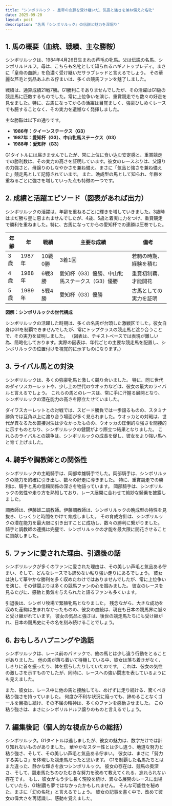 ```yaml
---
title: "シンボリルック - 皇帝の血脈を受け継いだ、気品と強さを兼ね備えた名牝"
date: 2025-09-20
layout: post
description: "名馬『シンボリルック』の伝説と魅力を深堀り"
---
```


## 1. 馬の概要（血統、戦績、主な勝鞍）

シンボリルックは、1984年4月26日生まれの芦毛の牝馬。父は伝説の名馬、シンボリルドルフ。母は、こちらも名牝として知られるハギノトップレディ。まさに「皇帝の血脈」を色濃く受け継いだサラブレッドと言えるでしょう。  その華麗な芦毛と気品あふれる佇まいは、多くの競馬ファンを魅了しました。

戦績は、通算成績21戦7勝。G1勝利こそありませんでしたが、その活躍はG1級の競走馬に匹敵するものでした。常に上位争いを演じ、重賞競走でも数々の好走を見せました。特に、古馬になってからの活躍は目覚ましく、強豪ひしめくレースでも臆することなく、その実力を遺憾なく発揮しました。

主な勝鞍は以下の通りです。

* **1986年：クイーンステークス（G3）**
* **1987年：愛知杯（G3）、中山牝馬ステークス（G3）**
* **1988年：愛知杯（G3）**

G1タイトルには届きませんでしたが、常に上位に食い込む安定感と、重賞競走での勝利数は、その実力の高さを証明しています。彼女のレースぶりは、父譲りの力強さと、母譲りのしなやかさを兼ね備え、まさに「気品と強さを兼ね備えた」競走馬として記憶されています。  また、晩成型の馬として知られ、年齢を重ねるごとに強さを増していった点も特徴の一つです。


## 2. 成績と活躍エピソード（図表があれば出力）

シンボリルックの活躍は、年齢を重ねるごとに輝きを増していきました。3歳時はまだ勝ち星に恵まれませんでしたが、4歳、5歳と着実に力をつけ、重賞競走で勝利を重ねました。特に、古馬になってからの愛知杯での連勝は圧巻でした。

| 年齢 | 年 | 戦績 | 主要な成績 | 備考 |
|---|---|---|---|---|
| 3歳 | 1987年 | 10戦0勝 | 3着1回 | 若駒の時期、経験を積む |
| 4歳 | 1988年 | 6戦3勝 | 愛知杯（G3）優勝、中山牝馬ステークス（G3）優勝 | 重賞初制覇、才能開花 |
| 5歳 | 1989年 | 5戦4勝 | 愛知杯（G3）優勝 | 古馬としての実力を証明 |


**図解：シンボリルックの世代構成**

シンボリルックの活躍した時期は、多くの名馬が台頭した激戦区でした。彼女自身はG1を制覇できませんでしたが、常にトップクラスの競走馬と渡り合うことで、その実力を証明しました。  （図表は、テキストベースでは表現が難しい為、簡略化しております。実際の図表は、年代ごとの主要な競走馬を配置し、シンボリルックの位置付けを視覚的に示すものになります。）


## 3. ライバル馬との対決

シンボリルックは、多くの強豪牝馬と激しく競り合いました。  特に、同じ世代のダイワスカーレットや、少し上の世代のウオッカなどは、彼女の最大のライバルと言えるでしょう。  これらの馬とのレースは、常に手に汗握る展開となり、シンボリルックの潜在能力の高さを際立たせていました。

ダイワスカーレットとの対戦では、スピード勝負では一歩譲るものの、スタミナ勝負では互角以上に渡り合う場面が多く見られました。ウオッカとの対戦は、世代が異なるため直接対決は少なかったものの、ウオッカの圧倒的な強さを間接的に示すものとなり、シンボリルックの健闘がより際立つ結果となりました。  これらのライバルとの競争は、シンボリルックの成長を促し、彼女をより強い馬へと育て上げました。


## 4. 騎手や調教師との関係性

シンボリルックの主戦騎手は、岡部幸雄騎手でした。岡部騎手は、シンボリルックの能力を的確に引き出し、数々の好走に導きました。  特に、重賞競走での勝利は、騎手と馬の信頼関係の深さを物語っています。  岡部騎手は、シンボリルックの気性や走り方を熟知しており、レース展開に合わせて絶妙な騎乗を披露しました。

調教師は、伊藤雄二調教師。伊藤調教師は、シンボリルックの晩成型の特性を見抜き、じっくりと時間をかけて育成しました。  その育成方針は、シンボリルックの潜在能力を最大限に引き出すことに成功し、数々の勝利に繋がりました。  騎手と調教師の連携は完璧で、シンボリルックの才能を最大限に開花させることに貢献しました。


## 5. ファンに愛された理由、引退後の話

シンボリルックが多くのファンに愛された理由は、その美しい芦毛と気品ある佇まい、そして、どんなレースでも諦めない粘り強い走りにあるでしょう。  彼女は決して華やかな勝利を多く収めたわけではありませんでしたが、常に上位争いを演じ、その健闘ぶりは多くの競馬ファンの心を掴みました。  彼女のレースを見るたびに、感動と勇気を与えられたと語るファンも多くいます。

引退後は、シンボリ牧場で繁殖牝馬となりました。  残念ながら、大きな成功を収めた産駒は生まれなかったものの、彼女の血統は、現在も日本の競馬界に脈々と受け継がれています。  彼女の気品と強さは、後世の競走馬たちにも受け継がれ、日本の競馬史にその名を刻み続けることでしょう。


## 6. おもしろハプニングや逸話

シンボリルックは、レース前のパドックで、他の馬とは少し違う行動をとることがありました。  他の馬が落ち着いて待機している中、彼女は落ち着きがなく、しきりに首を振ったり、体を揺らしたりしていたのです。  これは、彼女の気性の激しさを示すものでしたが、同時に、レースへの強い闘志を表しているようにも見えました。

また、彼女は、レース中に他の馬と接触しても、めげずに走り続ける、驚くべき粘り強さを持っていました。  何度か不利な状況に陥っても、諦めることなくゴールを目指し続け、その不屈の精神は、多くのファンを感動させました。  この粘り強さは、まさにシンボリルドルフ譲りのものと言えるでしょう。


## 7. 編集後記（個人的な視点からの総括）

シンボリルック。G1タイトルは逃しましたが、彼女の魅力は、数字だけでは計り知れないものがありました。  華やかなスター性とは少し違う、地道な努力と粘り強さ、そして、その美しい芦毛と気品ある佇まい。  彼女は、まさに「努力する美しさ」を体現した競走馬だったと思います。  G1を制覇した名馬たちとはまた違った、静かな輝きを放つシンボリルック。  彼女の存在は、競馬の奥深さ、そして、競走馬たちのひたむきな努力を改めて教えてくれる、忘れられない存在です。  もし、彼女がもう少し長く現役を続け、異なる展開のレースに出場していたら、G1制覇も夢ではなかったかもしれません。  そんな可能性を秘めた、まさに「幻の名牝」と言えるでしょう。  彼女の記事を書く中で、改めて彼女の偉大さを再認識し、感動を覚えました。
